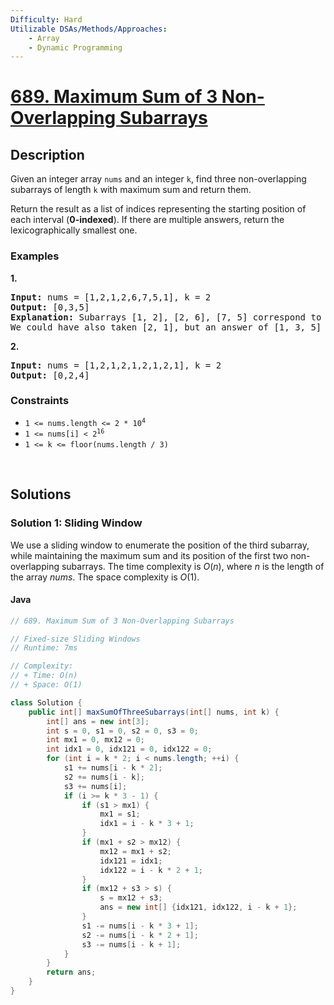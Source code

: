 ```yaml
---
Difficulty: Hard
Utilizable DSAs/Methods/Approaches:
    - Array
    - Dynamic Programming
---
```


<!-- problem:start -->
# [689. Maximum Sum of 3 Non-Overlapping Subarrays](https://leetcode.com/problems/maximum-sum-of-3-non-overlapping-subarrays)
## Description
<!-- description:start -->
<p>Given an integer array <code>nums</code> and an integer <code>k</code>, find three non-overlapping subarrays of length <code>k</code> with maximum sum and return them.</p>
<p>Return the result as a list of indices representing the starting position of each interval (<strong>0-indexed</strong>). If there are multiple answers, return the lexicographically smallest one.</p>

### Examples
<p><strong class="example">1.</strong></p>
<pre>
<strong>Input:</strong> nums = [1,2,1,2,6,7,5,1], k = 2
<strong>Output:</strong> [0,3,5]
<strong>Explanation:</strong> Subarrays [1, 2], [2, 6], [7, 5] correspond to the starting indices [0, 3, 5].
We could have also taken [2, 1], but an answer of [1, 3, 5] would be lexicographically larger.
</pre>

<p><strong class="example">2.</strong></p>
<pre>
<strong>Input:</strong> nums = [1,2,1,2,1,2,1,2,1], k = 2
<strong>Output:</strong> [0,2,4]
</pre>


### Constraints
<ul>
	<li><code>1 &lt;= nums.length &lt;= 2 * 10<sup>4</sup></code></li>
	<li><code>1 &lt;= nums[i] &lt;&nbsp;2<sup>16</sup></code></li>
	<li><code>1 &lt;= k &lt;= floor(nums.length / 3)</code></li>
</ul>

<!-- description:end -->



<p>&nbsp;</p>




## Solutions
<!-- solution:start -->
### Solution 1: Sliding Window
We use a sliding window to enumerate the position of the third subarray, while maintaining the maximum sum and its position of the first two non-overlapping subarrays.
The time complexity is $O(n)$, where $n$ is the length of the array $nums$. The space complexity is $O(1)$.
<!-- tabs:start -->
#### Java
```java
// 689. Maximum Sum of 3 Non-Overlapping Subarrays

// Fixed-size Sliding Windows
// Runtime: 7ms

// Complexity:
// + Time: O(n)
// + Space: O(1)

class Solution {
    public int[] maxSumOfThreeSubarrays(int[] nums, int k) {
        int[] ans = new int[3];
        int s = 0, s1 = 0, s2 = 0, s3 = 0;
        int mx1 = 0, mx12 = 0;
        int idx1 = 0, idx121 = 0, idx122 = 0;
        for (int i = k * 2; i < nums.length; ++i) {
            s1 += nums[i - k * 2];
            s2 += nums[i - k];
            s3 += nums[i];
            if (i >= k * 3 - 1) {
                if (s1 > mx1) {
                    mx1 = s1;
                    idx1 = i - k * 3 + 1;
                }
                if (mx1 + s2 > mx12) {
                    mx12 = mx1 + s2;
                    idx121 = idx1;
                    idx122 = i - k * 2 + 1;
                }
                if (mx12 + s3 > s) {
                    s = mx12 + s3;
                    ans = new int[] {idx121, idx122, i - k + 1};
                }
                s1 -= nums[i - k * 3 + 1];
                s2 -= nums[i - k * 2 + 1];
                s3 -= nums[i - k + 1];
            }
        }
        return ans;
    }
}
```
<!-- tabs:end -->
<!-- solution:end -->
<!-- problem:end -->
